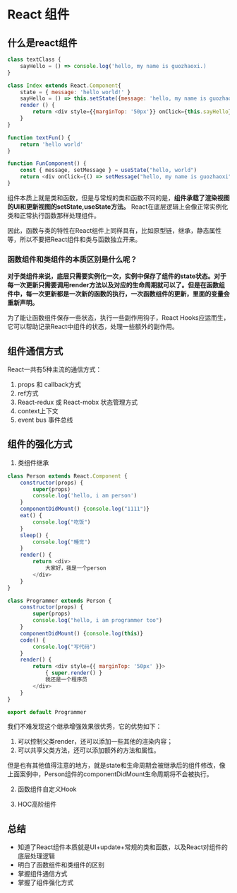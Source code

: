 # React 组件

## 什么是react组件

```javascript
class textClass {
    sayHello = () => console.log('hello, my name is guozhaoxi.)
}

class Index extends React.Component{
    state = { message: 'hello world!' }
    sayHello = () => this.setState({message: 'hello, my name is guozhaoxi'})
    render () {
        return <div style={{marginTop: '50px'}} onClick={this.sayHello}>{this.state.message}</div>
    }
}

function textFun() {
    return 'hello world'
}

function FunComponent() {
    const { message, setMessage } = useState("hello, world")
    return <div onClick={() => setMessage("hello, my name is guozhaoxi")}>{ message }</div>
}

```
组件本质上就是类和函数，但是与常规的类和函数不同的是，**组件承载了渲染视图的UI和更新视图的setState,useState方法。** React在底层逻辑上会像正常实例化类和正常执行函数那样处理组件。

因此，函数与类的特性在React组件上同样具有，比如原型链，继承，静态属性等，所以不要把React组件和类与函数独立开来。

### 函数组件和类组件的本质区别是什么呢？
**对于类组件来说，底层只需要实例化一次，实例中保存了组件的state状态。对于每一次更新只需要调用render方法以及对应的生命周期就可以了。但是在函数组件中，每一次更新都是一次新的函数的执行，一次函数组件的更新，里面的变量会重新声明。**

为了能让函数组件保存一些状态，执行一些副作用钩子，React Hooks应运而生，它可以帮助记录React中组件的状态，处理一些额外的副作用。

## 组件通信方式

React一共有5种主流的通信方式：
1. props 和 callback方式
2. ref方式
3. React-redux 或 React-mobx 状态管理方式
4. context上下文
5. event bus 事件总线

## 组件的强化方式

1. 类组件继承
```javascript
class Person extends React.Component {
    constructor(props) {
        super(props)
        console.log('hello, i am person')
    }
    componentDidMount() {console.log("1111")}
    eat() {
        console.log("吃饭")
    }
    sleep() {
        console.log("睡觉")
    }
    render() {
        return <div>
            大家好，我是一个person
        </div>
    }
}

class Programmer extends Person {
    constructor(props) {
        super(props)
        console.log("hello, i am programmer too")
    }
    componentDidMount() {console.log(this)}
    code() {
        console.log("写代码")
    }
    render() {
        return <div style={{ marginTop: '50px' }}>
            { super.render() }
            我还是一个程序员
        </div>
    }
}

export default Programmer
```

我们不难发现这个继承增强效果很优秀，它的优势如下：
1. 可以控制父类render，还可以添加一些其他的渲染内容；
2. 可以共享父类方法，还可以添加额外的方法和属性。

但是也有其他值得注意的地方，就是state和生命周期会被继承后的组件修改，像上面案例中，Person组件的componentDidMount生命周期将不会被执行。

2. 函数组件自定义Hook

3. HOC高阶组件

## 总结

- 知道了React组件本质就是UI+update+常规的类和函数，以及React对组件的底层处理逻辑
- 明白了函数组件和类组件的区别
- 掌握组件通信方式
- 掌握了组件强化方式
